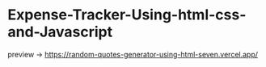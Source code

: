 # Expense-Tracker-Using-html-css-and-Javascript
preview -> https://random-quotes-generator-using-html-seven.vercel.app/

